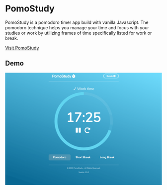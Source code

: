 # PomoStudy

PomoStudy is a pomodoro timer app build with vanilla Javascript. The pomodoro technique
helps you manage your time and focus with your studies or work by utilizing frames of time specifically listed for work or break.

[Visit PomoStudy](https://pomostudy.com/)

## Demo

![PomoStudy Demo](pomogif.gif)
